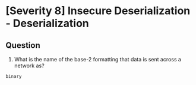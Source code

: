 # [Severity 8] Insecure Deserialization - Deserialization

## Question
1. What is the name of the base-2 formatting that data is sent across a network as? 
```
binary
```